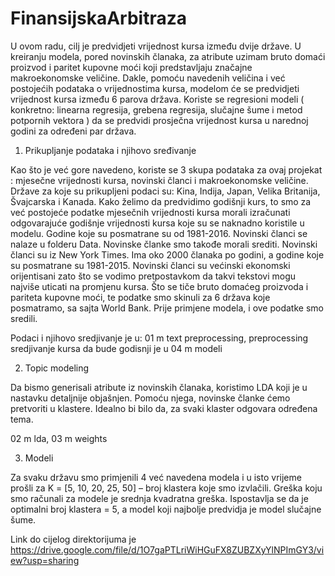 # FinansijskaArbitraza


U ovom radu, cilj je predvidjeti vrijednost kursa između dvije države. U kreiranju modela, pored novinskih članaka, za atribute uzimam bruto domaći proizvod i paritet kupovne moći koji predstavljaju značajne makroekonomske veličine. Dakle, pomoću navedenih veličina i već postojećih podataka o vrijednostima kursa, modelom će se predvidjeti vrijednost kursa između 6 parova država. Koriste se regresioni modeli ( konkretno: linearna regresija, grebena regresija, slučajne šume i metod potpornih vektora ) da se predvidi prosječna vrijednost kursa u narednoj godini za određeni par država.

1) Prikupljanje podataka i njihovo sređivanje


Kao što je već gore navedeno, koriste se 3 skupa podataka za ovaj projekat : mjesečne vrijednosti kursa, novinski članci i makroekonomske veličine. Države za koje su prikupljeni podaci su: Kina, Indija, Japan, Velika Britanija, Švajcarska i Kanada. 
Kako želimo da predvidimo godišnji kurs, to smo za već postojeće podatke mjesečnih vrijednosti kursa morali izračunati odgovarajuće godišnje vrijednosti kursa koje su se naknadno koristile u modelu. Godine koje su posmatrane su od 1981-2016. 
Novinski članci se nalaze u folderu Data. Novinske članke smo takođe morali srediti. 
Novinski članci su iz New York Times. Ima oko 2000 članaka po godini, a godine koje su posmatrane su 1981-2015. Novinski članci su većinski ekonomski orijentisani zato što se vodimo pretpostavkom da takvi tekstovi mogu najviše uticati na promjenu kursa.
Što se tiče bruto domaćeg proizvoda i pariteta kupovne moći, te podatke smo skinuli za 6 država koje posmatramo, sa sajta World Bank. Prije primjene modela, i ove podatke smo sredili.

Podaci i njihovo sredjivanje je u:
01 m text preprocessing, preprocessing
sredjivanje kursa da bude godisnji je u 04 m modeli
 

2) Topic modeling


Da bismo generisali atribute iz novinskih članaka, koristimo LDA koji je u nastavku detaljnije objašnjen. Pomoću njega, novinske članke ćemo pretvoriti u klastere. Idealno bi bilo da, za svaki klaster odgovara određena tema. 

02 m lda, 03 m weights

3) Modeli


Za svaku državu smo primjenili 4 već navedena modela i u isto vrijeme prošli za K = [5, 10, 20, 25, 50] – broj klastera koje smo izvlačili. 
Greška koju smo računali za modele je srednja kvadratna greška. Ispostavlja se da je optimalni broj klastera = 5, a model koji najbolje predvidja je model slučajne šume.
 



Link do cijelog direktorijuma je https://drive.google.com/file/d/1O7gaPTLriWiHGuFX8ZUBZXyYlNPImGY3/view?usp=sharing
